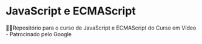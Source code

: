 # JavaScript e ECMAScript
:woman_technologist:Repositório para o curso de JavaScript e ECMAScript do Curso em Vídeo - Patrocinado pelo Google
